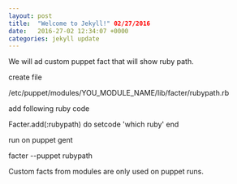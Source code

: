 ```yaml
---
layout: post
title:  "Welcome to Jekyll!" 02/27/2016
date:   2016-27-02 12:34:07 +0000
categories: jekyll update
---
```

We will ad custom puppet fact that will show ruby path.

create file

/etc/puppet/modules/YOU_MODULE_NAME/lib/facter/rubypath.rb

add following ruby code


Facter.add(:rubypath) do
setcode 'which ruby'
end

run on puppet gent

facter --puppet rubypath

Custom facts from modules are only used on puppet runs.
